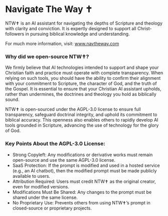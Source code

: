 # Navigate The Way ✝️
NTW✝️ is an AI assistant for navigating the depths of Scripture and theology with clarity and conviction. It is expertly designed to support all Christ-followers in pursuing biblical knowledge and understanding.

For much more information, visit: www.navtheway.com

### Why did we open-source NTW✝️?
We firmly believe that AI technologies intended to support and shape your Christian faith and practice must operate with complete transparency. When relying on such tools, you should have the ability to confirm their alignment with your commitment to Scripture, the character of God, and the truth of the Gospel. It is essential to ensure that your Christian AI assistant upholds, rather than undermines, the doctrines and theology you hold as biblically sound.

NTW✝️ is open-sourced under the AGPL-3.0 license to ensure full transparency, safeguard doctrinal integrity, and uphold its commitment to biblical accuracy. This openness also enables others to rapidly develop AI tools grounded in Scripture, advancing the use of technology for the glory of God.

### Key Points About the AGPL-3.0 License:

 - Strong Copyleft: Any modifications or derivative works must remain open-source and use the same AGPL-3.0 license.
 - SaaS Protection: If the prompt is modified and used in a hosted service (e.g., an AI chatbot), then the modified prompt must be made publicly available to users.
 - Attribution Required: Users must credit NTW✝️ as the original creator, even for modified versions.
 - Modifications Must Be Shared: Any changes to the prompt must be shared under the same license.
 - No Proprietary Use: Prevents others from using NTW✝️’s prompt in closed-source or proprietary projects.
